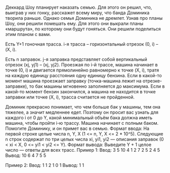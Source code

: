 
Деккард Шоу планирует наказать семью. Для этого он решил, что, выиграв у них гонку, расскажет всему миру, что банда Доминика творила раньше. Однако семья Доминика не дремлет. Узнав про планы Шоу, они решили помешать ему. Для этого они выкрали планы «маршрута», по которому они будут гоняться. Они решили поделиться этим планом с вами.

Есть Y+1 гоночная трасса. i-я трасса – горизонтальный отрезок (0, i) – (X, i).

Есть n заправок. j-я заправка представляет собой вертикальный отрезок (xj, yj1) – (xj, yj2). Проезжая по i-й трассе, машина начинает в точке (0, i) и двигается прямолинейно равномерно к точке (X, i), тратя на каждую единицу расстояния одну единицу бензина. Если в какой-то момент машина проезжает заправку (точка-машина лежит на отрезке-заправке), то бак машины мгновенно заполняется до максимума. Если в какой-то момент бензин закончился, а машина не находится в точке заправки или точке (X, i), трасса считается не пройденной.

Доминик прекрасно понимает, что чем больше бак у машины, тем она тяжелее, а значит медленнее едет. Поэтому он просит вас узнать для каждого i от 0 до Y, какой минимальный объём бака должна иметь машина, чтобы пройти i-ю трассу. Машина начинает с полным баком.
Помогите Доминику, и он примет вас в семью.
Формат ввода:
На первой строке целые числа n, Y, X (1 <= n, Y, X <= 2 * 10^5).
Следующие n строк содержат по три целых числа xi, yi1, yi2 — описания заправок (0 < xi < X, 0 <= yi1 < yi2 <= Y).
Формат вывода:
Выведите Y + 1 целое число — ответы для всех трасс.
Пример 1:
Ввод:
3 5 10
4 1 2
7 2 5
2 4 5
Вывод:
10
6
4
7
5
5

Пример 2:
Ввод:
1 1 2
1 0 1
Вывод:
1
1
